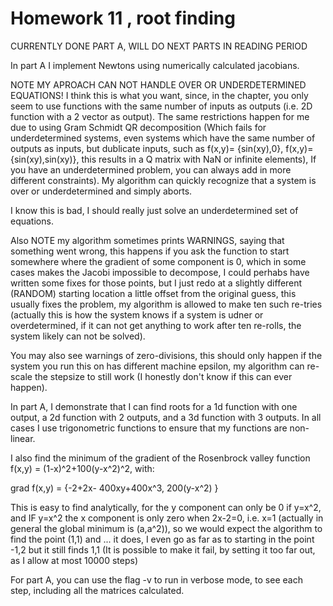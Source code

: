 Homework 11 , root finding
=========
CURRENTLY DONE PART A, WILL DO NEXT PARTS IN READING PERIOD

In part A I implement Newtons using numerically calculated jacobians.

NOTE MY APROACH CAN NOT HANDLE OVER OR UNDERDETERMINED EQUATIONS! I think this is what you want, since,  in the chapter, you only seem to use functions with the same number of inputs as outputs (i.e. 2D function with a 2 vector as output). The same restrictions happen for me due to using Gram Schmidt QR decomposition (Which fails for underdetermined systems, even systems which have the same number of outputs as inputs, but dublicate inputs, such as f(x,y)= {sin(xy),0}, f(x,y)= {sin(xy),sin(xy)}, this results in a Q matrix with NaN or infinite elements), If you have an underdetermined problem, you can always add in more different constraints). My algorithm can quickly recognize that a system is over or underdetermined and simply aborts.

I know this is bad, I should really just solve an underdetermined set of equations.

Also NOTE my algorithm sometimes prints WARNINGS, saying that something went wrong, this happens if you ask the function to start somewhere where the gradient of some component is 0, which in some cases makes the Jacobi impossible to decompose, I could perhabs have written some fixes for those points, but I just redo at a slightly different (RANDOM) starting location a little offset from the original guess, this usually fixes the problem, my algorithm is allowed to make ten such re-tries (actually this is how the system knows if a system is udner or overdetermined, if it can not get anything to work after ten re-rolls, the system likely can not be solved).

You may also see warnings of zero-divisions, this should only happen if the system you run this on has different machine epsilon, my algorithm can re-scale the stepsize to still work (I honestly don't know if this can ever happen).

In part A, I demonstrate that I can find roots for a 1d function with one output, a 2d function with 2 outputs, and a 3d function with 3 outputs. In all cases I use trigonometric functions to ensure that my functions are non-linear.

I also find the minimum of the gradient of the Rosenbrock valley function f(x,y) = (1-x)^2+100(y-x^2)^2, with:

grad f(x,y) = {-2+2x- 400xy+400x^3, 200(y-x^2) }

This is easy to find analytically, for the y component can only be 0 if y=x^2, and IF y=x^2 the x component is only zero when 2x-2=0, i.e. x=1 (actually in general the global minimum is (a,a^2)), so we would expect the algorithm to find the point (1,1) and ... it does, I even go as far as to starting in the point -1,2 but it still finds 1,1 (It is possible to make it fail, by setting it too far out, as I allow at most 10000 steps)

For part A, you can use the flag -v to run in verbose mode, to see each step, including all the matrices calculated.
